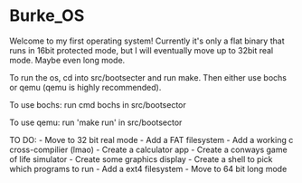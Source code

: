 # Burke_OS

Welcome to my first operating system! 
Currently it's only a flat binary that runs in 16bit protected mode, 
but I will eventually move up to 32bit real mode. 
Maybe even long mode.

To run the os, cd into src/bootsecter and run make.
Then either use bochs or qemu (qemu is highly recommended).

To use bochs:
run cmd bochs in src/bootsector

To use qemu:
run 'make run' in src/bootsector

TO DO:
	- Move to 32 bit real mode
	- Add a FAT filesystem
	- Add a working c cross-compilier (lmao)
	- Create a calculator app
	- Create a conways game of life simulator
	- Create some graphics display
	- Create a shell to pick which programs to run
	- Add a ext4 filesystem
	- Move to 64 bit long mode

